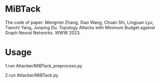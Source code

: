 # MiBTack
The code of paper:
Mengmei Zhang, Xiao Wang, Chuan Shi, Lingjuan Lyu, Tianchi Yang, Junping Du. Topology Attacks with Minimum Budget against Graph Neural Networks. WWW 2023.

# Usage
1.run Attacker/MiBTack_preprocess.py

2.run Attacker/MiBTack.py
